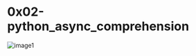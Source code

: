 # 0x02-python_async_comprehension

<img src="https://s3.amazonaws.com/alx-intranet.hbtn.io/uploads/medias/2019/1…Signature=3384ccc…" alt="image1">
